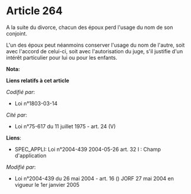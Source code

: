 # Article 264

A la suite du divorce, chacun des époux perd l'usage du nom de son conjoint.

L'un des époux peut néanmoins conserver l'usage du nom de l'autre, soit avec l'accord de celui-ci, soit avec l'autorisation
du juge, s'il justifie d'un intérêt particulier pour lui ou pour les enfants.

**Nota:**



**Liens relatifs à cet article**

_Codifié par_:

  - Loi n°1803-03-14

_Cité par_:

  - Loi n°75-617 du 11 juillet 1975 - art. 24 (V)

**Liens**:

  - SPEC_APPLI: Loi n°2004-439 2004-05-26 art. 32 I : Champ d'application

_Modifié par_:

  - Loi n°2004-439 du 26 mai 2004 - art. 16 () JORF 27 mai 2004 en vigueur le 1er janvier 2005
